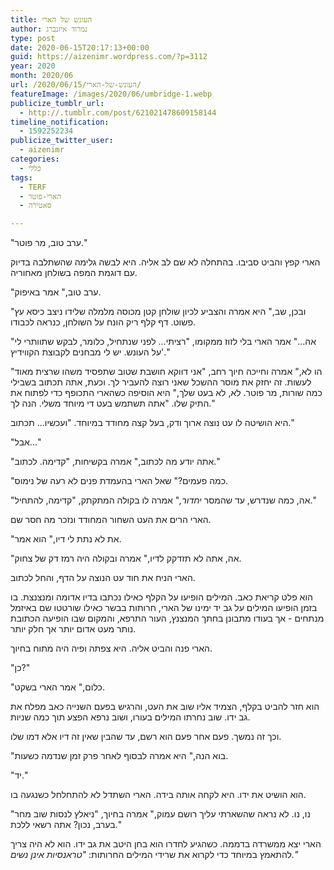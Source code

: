 ```yaml
---
title: העונש של הארי
author: נמרוד איזנברג
type: post
date: 2020-06-15T20:17:13+00:00
guid: https://aizenimr.wordpress.com/?p=3112
year: 2020
month: 2020/06
url: /2020/06/15/העונש-של-הארי/
featureImage: /images/2020/06/umbridge-1.webp
publicize_tumblr_url:
  - http://.tumblr.com/post/621021478609158144
timeline_notification:
  - 1592252234
publicize_twitter_user:
  - aizenimr
categories:
  - כללי
tags:
  - TERF
  - הארי-פוטר
  - סאטירה

---
```

"ערב טוב, מר פוטר."

הארי קפץ והביט סביבו. בהתחלה לא שם לב אליה. היא לבשה גלימה שהשתלבה בדיוק עם דוגמת המפה בשולחן מאחוריה.

"ערב טוב," אמר באיפוק.

"ובכן, שב," היא אמרה והצביע לכיון שולחן קטן מכוסה מלמלה שלידו ניצב כיסא עץ פשוט. דף קלף ריק הונח על השולחן, כנראה לכבודו.

"אה..." אמר הארי בלי לזוז ממקומו, "רציתי... לפני שנתחיל, כלומר, לבקש שתוותרי לי על העונש. יש לי מבחנים לקבוצת הקווידיץ'."

"הו לא," אמרה וחייכה חיוך רחב, "אני דווקא חושבת שטוב שתפסיד משהו שרצית מאוד לעשות. זה יחזק את מוסר ההשכל שאני רוצה להעביר לך. וכעת, אתה תכתוב בשבילי כמה שורות, מר פוטר. לא, לא בעט שלך," היא הוסיפה כשהארי התכופף כדי לפתוח את התיק שלו. "אתה תשתמש בעט די מיוחד משלי. הנה לך."

היא הושיטה לו עט נוצה ארוך ודק, בעל קצה מחודד במיוחד. "ועכשיו... תכתוב."

"אבל..."

"אתה יודע מה לכתוב," אמרה בקשיחות, "קדימה. לכתוב."

"כמה פעמים?" שאל הארי בהעמדת פנים לא רעה של נימוס.

"אה, כמה שנדרש, עד שהמסר _יחדור,_" אמרה לו בקולה המתקתק, "קדימה, להתחיל."

הארי הרים את העט השחור המחודד ונזכר מה חסר שם.

"את לא נתת לי דיו," הוא אמר.

"אה, אתה לא תזדקק לדיו," אמרה ובקולה היה רמז דק של צחוק.

הארי הניח את חוד עט הנוצה על הדף, והחל לכתוב.

הוא פלט קריאת כאב. המילים הופיעו על הקלף כאילו נכתבו בדיו אדומה ומנצנצת. בו בזמן הופיעו המילים על גב יד ימינו של הארי, חרותות בבשר כאילו שורטטו שם באיזמל מנתחים - אך בעודו מתבונן בחתך המנצנץ, העור התרפא, והמקום שבו הופיעה הכתובת נותר מעט אדום יותר אך חלק יותר.

הארי פנה והביט אליה. היא צפתה ופיה היה מתוח בחיוך.

"כן?"

"כלום," אמר הארי בשקט.

הוא חזר להביט בקלף, הצמיד אליו שוב את העט, והרגיש בפעם השנייה כאב מפלח את גב ידו. שוב נחרתו המילים בעורו, ושוב נרפא הפצע תוך כמה שניות.

וכך זה נמשך. פעם אחר פעם הוא רשם, עד שהבין שאין זה דיו אלא דמו שלו.

"בוא הנה," היא אמרה לבסוף לאחר פרק זמן שנדמה כשעות.

"יד."

הוא הושיט את ידו. היא לקחה אותה בידה. הארי השתדל לא להתחלחל כשנגעה בו.

"נו, נו. לא נראה שהשארתי עליך רושם עמוק," אמרה בחיוך, "ניאלץ לנסות שוב מחר בערב, נכון? אתה רשאי ללכת."

הארי יצא ממשרדה בדממה. כשהגיע לחדרו הוא בחן היטב את גב ידו. הוא לא היה צריך להתאמץ במיוחד כדי לקרוא את שרידי המילים החרותות: _"טראנסיות אינן נשים."_